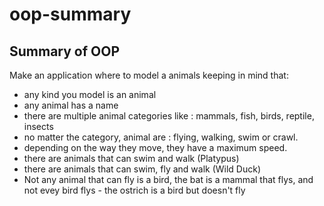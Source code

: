 # oop-summary
## Summary of OOP

Make an application where to model a animals keeping in mind that:

* any kind you model is an animal
* any animal has a name
* there are multiple animal categories like : mammals, fish, birds, reptile, insects
* no matter the category, animal are : flying, walking, swim or crawl.
* depending on the way they move, they have a maximum speed.
* there are animals that can swim and walk (Platypus)
* there are animals that can swim, fly and walk (Wild Duck)
* Not any animal that can fly is a bird, the bat is a mammal that flys, and not evey bird flys - the ostrich is a bird but doesn't fly
